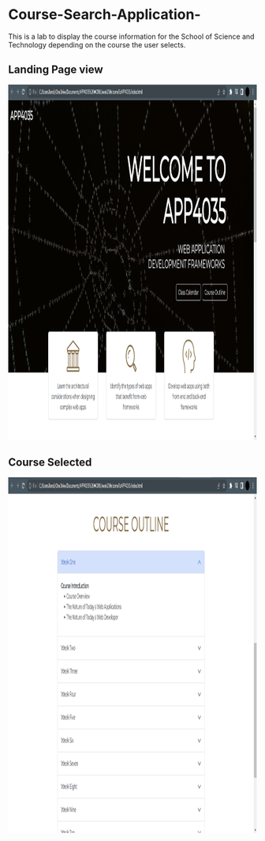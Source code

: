# Course-Search-Application-
This is a lab to display the course information for the School of Science and Technology depending on the course the user selects. 

## Landing Page view
<img src="https://github.com/Kendi42/Course-Welcome-Page/blob/3ed28bad2f4d9418049c107cf2bd31a8a0f5372f/landingpage%20view.png" width="1280" height="720"/>

## Course Selected
<img src="https://github.com/Kendi42/Course-Welcome-Page/blob/3ed28bad2f4d9418049c107cf2bd31a8a0f5372f/course%20outline.png" width="1280" height="720"/>
